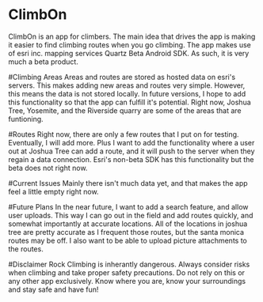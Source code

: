 # ClimbOn
ClimbOn is an app for climbers.  The main idea that drives the app is making it easier to find climbing routes when you go climbing.
The app makes use of esri inc. mapping services Quartz Beta Android SDK.  As such, it is very much a beta product.

#Climbing Areas
Areas and routes are stored as hosted data on esri's servers.  This makes adding new areas and routes very simple.  However, this means the
data is not stored locally.  In future versions, I hope to add this functionality so that the app can fulfill it's potential.  Right now,
Joshua Tree, Yosemite, and the Riverside quarry are some of the areas that are funtioning.

#Routes
Right now, there are only a few routes that I put on for testing.  Eventually, I will add more. Plus I want to add the functionality where
a user out at Joshua Tree can add a route, and it will push to the server when they regain a data connection.  Esri's non-beta SDK has this functionality
but the beta does not right now.

#Current Issues
Mainly there isn't much data yet, and that makes the app feel a little empty right now.  

#Future Plans
In the near future, I want to add a search feature, and allow user uploads.  This way I can go out in the field and add routes quickly, and
somewhat importantly at accurate locations.  All of the locations in joshua tree are pretty accurate as I frequent those routes, but the santa
monica routes may be off.  I also want to be able to upload picture attachments to the routes.  

#Disclaimer
Rock Climbing is inherantly dangerous.  Always consider risks when climbing and take proper safety precautions. Do not rely on this or any 
other app exclusively.  Know where you are, know your surroundings and stay safe and have fun!
